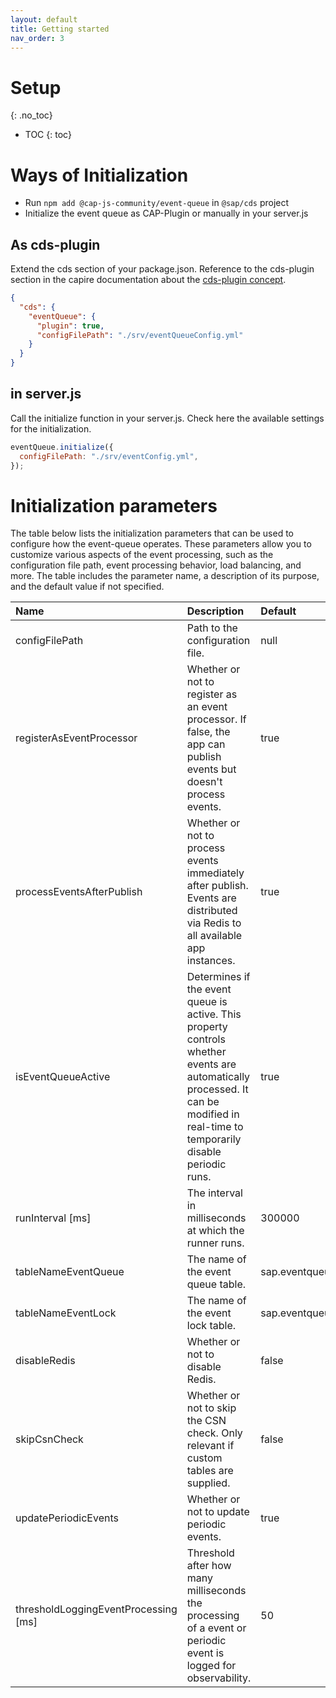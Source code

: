 ```yaml
---
layout: default
title: Getting started
nav_order: 3
---
```


<!-- prettier-ignore-start -->

# Setup

{: .no_toc}

- TOC
{: toc}

<!-- prettier-ignore-end -->

# Ways of Initialization

- Run `npm add @cap-js-community/event-queue` in `@sap/cds` project
- Initialize the event queue as CAP-Plugin or manually in your server.js

## As cds-plugin

Extend the cds section of your package.json. Reference to the cds-plugin section in the capire documentation about the
[cds-plugin concept](https://cap.cloud.sap/docs/node.js/cds-plugins).

```json
{
  "cds": {
    "eventQueue": {
      "plugin": true,
      "configFilePath": "./srv/eventQueueConfig.yml"
    }
  }
}
```

## in server.js

Call the initialize function in your server.js. Check here the available settings for the initialization.

```js
eventQueue.initialize({
  configFilePath: "./srv/eventConfig.yml",
});
```

# Initialization parameters

The table below lists the initialization parameters that can be used to configure how the event-queue operates.
These parameters allow you to customize various aspects of the event processing,
such as the configuration file path, event processing behavior, load balancing, and more.
The table includes the parameter name, a description of its purpose, and the default value if not specified.

| Name                                 | Description                                                                                                                                                                       | Default              |
|:-------------------------------------|:----------------------------------------------------------------------------------------------------------------------------------------------------------------------------------|:---------------------|
| configFilePath                       | Path to the configuration file.                                                                                                                                                   | null                 |
| registerAsEventProcessor             | Whether or not to register as an event processor. If false, the app can publish events but doesn't process events.                                                                | true                 |
| processEventsAfterPublish            | Whether or not to process events immediately after publish. Events are distributed via Redis to all available app instances.                                                      | true                 |
| isEventQueueActive                   | Determines if the event queue is active. This property controls whether events are automatically processed. It can be modified in real-time to temporarily disable periodic runs. | true                 |
| runInterval [ms]                     | The interval in milliseconds at which the runner runs.                                                                                                                            | 300000               |
| tableNameEventQueue                  | The name of the event queue table.                                                                                                                                                | sap.eventqueue.Event |
| tableNameEventLock                   | The name of the event lock table.                                                                                                                                                 | sap.eventqueue.Lock  |
| disableRedis                         | Whether or not to disable Redis.                                                                                                                                                  | false                |
| skipCsnCheck                         | Whether or not to skip the CSN check. Only relevant if custom tables are supplied.                                                                                                | false                |
| updatePeriodicEvents                 | Whether or not to update periodic events.                                                                                                                                         | true                 |
| thresholdLoggingEventProcessing [ms] | Threshold after how many milliseconds the processing of a event or periodic event is logged for observability.                                                                    | 50                   |

